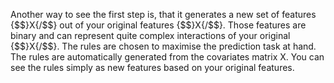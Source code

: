

Another way to see the first step is, that it generates a new set of features {$$}X{/$$} out of your original features {$$}X{/$$}.
Those features are binary and can represent quite complex interactions of your original {$$}X{/$$}.
The rules are chosen to maximise the prediction task at hand.
The rules are automatically generated from the covariates matrix X.
You can see the rules simply as new features based on your original features.

